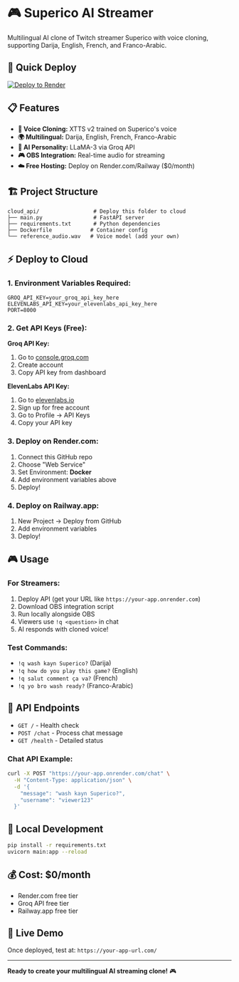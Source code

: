 # 🎮 Superico AI Streamer

Multilingual AI clone of Twitch streamer Superico with voice cloning, supporting Darija, English, French, and Franco-Arabic.

## 🚀 Quick Deploy

[![Deploy to Render](https://render.com/images/deploy-to-render-button.svg)](https://render.com)

## 📋 Features

- **🎤 Voice Cloning:** XTTS v2 trained on Superico's voice
- **🌍 Multilingual:** Darija, English, French, Franco-Arabic
- **🤖 AI Personality:** LLaMA-3 via Groq API  
- **🎮 OBS Integration:** Real-time audio for streaming
- **☁️ Free Hosting:** Deploy on Render.com/Railway ($0/month)

## 🏗️ Project Structure

```
cloud_api/                 # Deploy this folder to cloud
├── main.py                # FastAPI server
├── requirements.txt       # Python dependencies  
├── Dockerfile            # Container config
└── reference_audio.wav   # Voice model (add your own)
```

## ⚡ Deploy to Cloud

### 1. Environment Variables Required:
```
GROQ_API_KEY=your_groq_api_key_here
ELEVENLABS_API_KEY=your_elevenlabs_api_key_here
PORT=8000
```

### 2. Get API Keys (Free):

**Groq API Key:**
1. Go to [console.groq.com](https://console.groq.com)
2. Create account
3. Copy API key from dashboard

**ElevenLabs API Key:**
1. Go to [elevenlabs.io](https://elevenlabs.io)
2. Sign up for free account
3. Go to Profile → API Keys
4. Copy your API key

### 3. Deploy on Render.com:
1. Connect this GitHub repo
2. Choose "Web Service" 
3. Set Environment: **Docker**
4. Add environment variables above
5. Deploy!

### 4. Deploy on Railway.app:
1. New Project → Deploy from GitHub
2. Add environment variables
3. Deploy!

## 🎮 Usage

### For Streamers:
1. Deploy API (get your URL like `https://your-app.onrender.com`)
2. Download OBS integration script 
3. Run locally alongside OBS
4. Viewers use `!q <question>` in chat
5. AI responds with cloned voice!

### Test Commands:
- `!q wash kayn Superico?` (Darija)
- `!q how do you play this game?` (English)  
- `!q salut comment ça va?` (French)
- `!q yo bro wash ready?` (Franco-Arabic)

## 📱 API Endpoints

- `GET /` - Health check
- `POST /chat` - Process chat message
- `GET /health` - Detailed status

### Chat API Example:
```bash
curl -X POST "https://your-app.onrender.com/chat" \
  -H "Content-Type: application/json" \
  -d '{
    "message": "wash kayn Superico?",
    "username": "viewer123"
  }'
```

## 🔧 Local Development

```bash
pip install -r requirements.txt
uvicorn main:app --reload
```

## 💰 Cost: $0/month

- Render.com free tier
- Groq API free tier  
- Railway.app free tier

## 🎯 Live Demo

Once deployed, test at: `https://your-app-url.com/`

---

**Ready to create your multilingual AI streaming clone!** 🎮
